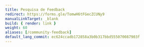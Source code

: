 ```yaml
---
title: Pesquisa de Feedback
redirect: https://forms.gle/TomwH6tFGecZCUNy9
manualLinkTarget: _blank
build: { render: link }
weight: 60
aliases: [/community-feedback]
default_lang_commit: ec624ccadb172858a3b0b317bbd555070087903f
---
```

